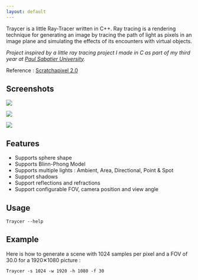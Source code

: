 ```yaml
---
layout: default
---
```


Traycer is a little Ray-Tracer written in C++. Ray tracing is a rendering technique for generating an image by tracing the path of light as pixels in an image plane and simulating the effects of its encounters with virtual objects.

*Project inspired by a little ray tracing project I made in C as part of my third year at [Paul Sabatier University](http://www.univ-tlse3.fr/).*

Reference : [Scratchapixel 2.0](https://www.scratchapixel.com/)

## Screenshots

![](images/PREVIEW_1.bmp)

![](images/PREVIEW_2.bmp)

![](images/PREVIEW_3.bmp)

## Features

* Supports sphere shape
* Supports Blinn-Phong Model
* Supports multiple lights : Ambient, Area, Directional, Point & Spot
* Support shadows
* Support reflections and refractions
* Support configurable FOV, camera position and view angle

## Usage

```
Traycer --help
```

## Example

Here is how to generate a scene with 1024 samples per pixel and a FOV of 30.0 for a 1920✕1080 picture :

```
Traycer -s 1024 -w 1920 -h 1080 -f 30
```